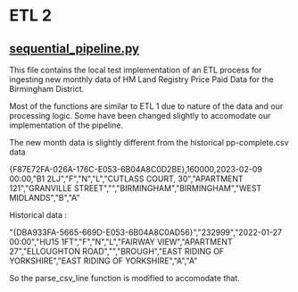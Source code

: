 # ETL 2

## [sequential_pipeline.py](https://github.com/BVK23/Beam_ETL_UKProp/blob/main/ETL%202/sequential_pipeline.py)

This file contains the local test implementation of an ETL process for ingesting new monthly data of HM Land Registry Price Paid Data for the Birmingham District.

Most of the functions are similar to ETL 1 due to nature of the data and our processing logic. Some have been changed slightly to accomodate our implementation of the pipeline.

The new month data is slightly different from the historical pp-complete.csv data 

{F87E72FA-026A-176C-E053-6B04A8C0D2BE},160000,2023-02-09 00:00,"B1 2LJ","F","N","L","CUTLASS COURT, 30","APARTMENT 121","GRANVILLE STREET","","BIRMINGHAM","BIRMINGHAM","WEST MIDLANDS","B","A" 

Historical data : 

"{DBA933FA-5665-669D-E053-6B04A8C0AD56}","232999","2022-01-27 00:00","HU15 1FT","F","N","L","FAIRWAY VIEW","APARTMENT 27","ELLOUGHTON ROAD","","BROUGH","EAST RIDING OF YORKSHIRE","EAST RIDING OF YORKSHIRE","A","A"

So the parse_csv_line function is modified to accomodate that.

<!--  ### Update 2 -->


